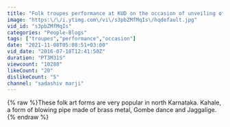 ```yaml
---
title: "Folk troupes performance at KUD on the occasion of unveiling of statues on 16th June 2016(1)"
image: "https:\/\/i.ytimg.com\/vi\/s3pbZMfMqIs\/hqdefault.jpg"
vid_id: "s3pbZMfMqIs"
categories: "People-Blogs"
tags: ["troupes","performance","occasion"]
date: "2021-11-08T05:08:51+03:00"
vid_date: "2016-07-18T12:41:50Z"
duration: "PT3M31S"
viewcount: "10288"
likeCount: "20"
dislikeCount: "5"
channel: "sadashiv marji"
---
```

{% raw %}These folk art forms are very popular in north Karnataka. Kahale, a form of blowing pipe made of brass metal, Gombe dance and Jaggalige.{% endraw %}
